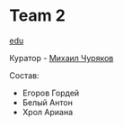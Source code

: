 <h1 id="team-2">Team 2</h1>
<p><a href="https://edu.tinkoff.ru/my-activities/courses/stream/80378e3d-aa9d-47c1-8af1-d6115e989712">edu</a></p>
<p>Куратор - <a href="https://t.me/chmhc">Михаил Чуряков</a></p>
<p> Состав:</p>
<ul>
<li>Егоров Гордей</li>
<li>Белый Антон</li>
<li>Хрол Ариана</li>
</ul>